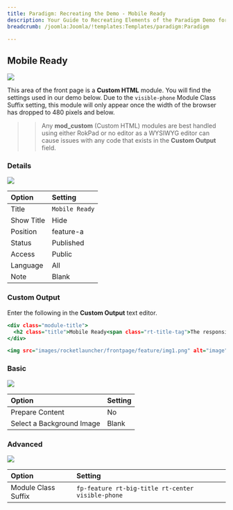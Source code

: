 ```yaml
---
title: Paradigm: Recreating the Demo - Mobile Ready
description: Your Guide to Recreating Elements of the Paradigm Demo for Joomla
breadcrumb: /joomla:Joomla/!templates:Templates/paradigm:Paradigm

---
```


Mobile Ready
-----

![][demo]

This area of the front page is a **Custom HTML** module. You will find the settings used in our demo below. Due to the `visible-phone` Module Class Suffix setting, this module will only appear once the width of the browser has dropped to 480 pixels and below.

>> Any **mod_custom** (Custom HTML) modules are best handled using either RokPad or no editor as a WYSIWYG editor can cause issues with any code that exists in the **Custom Output** field.

### Details

![][demo2]

| Option     | Setting             |  
| :--------- | :------------------ |  
| Title      | `Mobile Ready`      |  
| Show Title | Hide                |  
| Position   | feature-a           |  
| Status     | Published           |  
| Access     | Public              |  
| Language   | All                 |  
| Note       | Blank               |  

### Custom Output

Enter the following in the **Custom Output** text editor.

~~~ .html
<div class="module-title">
  <h2 class="title">Mobile Ready<span class="rt-title-tag">The responsive layout allows the site to adapt to mobile layout.</span></h2>
</div>

<img src="images/rocketlauncher/frontpage/feature/img1.png" alt="image" />
~~~

### Basic

![][demo3]

| Option                    | Setting |  
| :------------------------ | :------ |  
| Prepare Content           | No      |  
| Select a Background Image | Blank   |

### Advanced

![][demo4]

| Option              | Setting                                           |  
| :------------------ | :------------------------------------------------ |  
| Module Class Suffix | `fp-feature rt-big-title rt-center visible-phone` |  

[demo]: assets/demo_10.jpeg
[demo2]: assets/template_1.jpeg
[demo3]: assets/template_2.jpeg
[demo4]: assets/template_3.jpeg